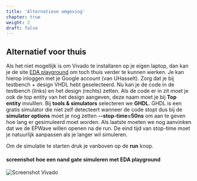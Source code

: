 ```yaml
---
title: 'Alternatieve omgeving'
chapter: true
weight: 2
draft: false
---
```


## Alternatief voor thuis

Als het niet mogellijk is om Vivado te installaren op je eigen laptop, dan kan je de site [EDA playground](https://www.edaplayground.com/) om toch thuis verder te kunnen werken.
Je kan hierop inloggen met je Google account (van  UHasselt). Zorg dat je bij testbench + design VHDL hebt geselecteerd. Nu kan je de code in de testbench (links) en het design (rechts) zetten. Als de code er in zit moet je ook de top entity van het design aangeven, deze naam moet je bij **Top entity** invulllen. Bij **tools & simulators** selecteren we **GHDL**. GHDL is een gratis simulator die niet zelf detecteert wanneer de code stopt dus bij de **simulator options** moet je nog zetten  **--stop-time=50ns** om aan te geven hoe lang er gesimuleerd moet worden. Als laatste moeten we nog aanvinken dat we de EPWave willen openen na de run. De eind tijd van stop-time moet je natuurlijk aanpassen als je langer wil simuleren.

Om de simulatie te starten druk je vanboven op de **run** knop.

#### screenshot hoe een nand gate simuleren met EDA playground

![Screenshot Vivado](/images/001/eda_playground.png)